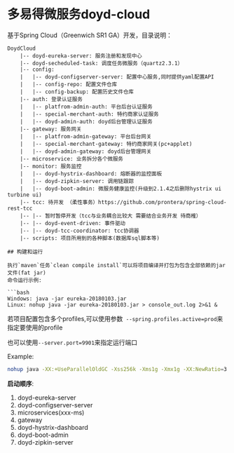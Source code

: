 # 多易得微服务doyd-cloud
基于Spring Cloud（Greenwich SR1 GA）开发，目录说明：
```
DoydCloud
    |-- doyd-eureka-server: 服务注册和发现中心
    |-- doyd-secheduled-task: 调度任务微服务（quartz2.3.1）
    |-- config: 
    |   |-- doyd-configserver-server: 配置中心服务,同时提供yaml配置API
    |   |-- config-repo: 配置文件仓库
    |   |-- config-backup: 配置历史文件仓库
    |-- auth: 登录认证服务
    |   |-- platfrom-admin-auth: 平台后台认证服务
    |   |-- special-merchant-auth: 特约商家认证服务
    |   |-- doyd-admin-auth: doyd后台管理认证服务
    |-- gateway: 服务网关
    |   |-- platfrom-admin-gateway: 平台后台网关
    |   |-- special-merchant-gateway: 特约商家网关(pc+applet)
    |   |-- doyd-admin-gateway: doyd后台管理网关
    |-- microservice: 业务拆分各个微服务
    |-- monitor: 服务监控
    |   |-- doyd-hystrix-dashboard: 熔断器的监控面板
    |   |-- doyd-zipkin-server: 调用链跟踪
    |   |-- doyd-boot-admin: 微服务健康监控(升级到2.1.4之后删除hystrix ui turbine ui)
    |-- tcc: 待开发 （柔性事务）https://github.com/prontera/spring-cloud-rest-tcc 
    |-- |-- 暂时暂停开发（tcc与业务耦合比较大 需要结合业务开发 待商榷）
    |-- |-- doyd-event-driven: 事件驱动
    |-- |-- doyd-tcc-coordinator: tcc协调器
    |-- scripts: 项目所用到的各种脚本(数据库sql脚本等)

## 构建和运行

执行`maven`任务`clean compile install`可以将项目编译并打包为包含全部依赖的jar文件(fat jar)
命令运行示例:

```bash
Windows: java -jar eureka-20180103.jar
Linux: nohup java -jar eureka-20180103.jar > console_out.log 2>&1 &
```

若项目配置包含多个profiles,可以使用参数` --spring.profiles.active=prod`来指定要使用的profile

也可以使用`--server.port=9901`来指定运行端口

Example:

```bash
nohup java -XX:+UseParallelOldGC -Xss256k -Xms1g -Xmx1g -XX:NewRatio=3 -jar eureka-20180228.jar --server.port=23333 --spring.profiles.active=test > console_out.log 2>&1 &
```

**启动顺序**:

1. doyd-eureka-server
2. doyd-configserver-server
3. microservices(xxx-ms)
4. gateway
5. doyd-hystrix-dashboard
6. doyd-boot-admin
7. doyd-zipkin-server